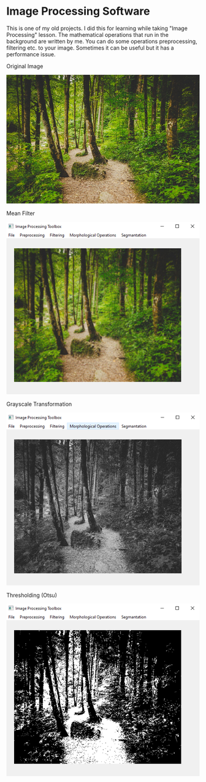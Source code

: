 # Image Processing Software

This is one of my old projects. I did this for learning while taking "Image Processing" lesson. The mathematical operations that run in the background are written by me. You can do some operations preprocessing, filtering etc. to your image. Sometimes it can be useful but it has a performance issue.

Original Image

![](forest.jpg)

Mean Filter

![](mean.jpg)

Grayscale Transformation

![](gray.jpg)

Thresholding (Otsu)

![](threshold.jpg)
